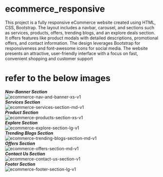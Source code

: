 # ecommerce_responsive
This project is a fully responsive eCommerce website created using HTML, CSS, Bootstrap. The layout includes a navbar, carousel, and sections such as services, products, offers, trending blogs, and an explore deals section. It offers features like product modals with detailed descriptions, promotional offers, and contact information. The design leverages Bootstrap for responsiveness and font-awesome icons for social media. The website presents an attractive, user-friendly interface with a focus on fast, convenient shopping and customer support​

# refer to the below images

**_Nav-Banner Section_**<br/>
![ecommerce-nav-and-banner-xs-v1](https://github.com/user-attachments/assets/6f04cd2c-51f0-4c54-b075-9c336fb0f1c6)<br/>
**_Services Section_**<br/>
![ecommerce-services-section-md-v1](https://github.com/user-attachments/assets/e2e62f76-5101-4fda-8f4f-3dda9d0fe52d)<br/>
**_Product Section_**<br/>
![ecommerce-products-section-xs-v1](https://github.com/user-attachments/assets/7a466990-209c-47cf-971e-b8e8c2348333)<br/>
**_Explore Section_**<br/>
![ecommerce-explore-section-lg-v1](https://github.com/user-attachments/assets/0755a9e0-a0b5-4e6e-9000-381d47f6db8e)<br/>
**_Trending Blogs Section_**<br/>
![ecommerce-trending-blogs-section-md-v1](https://github.com/user-attachments/assets/5e2c050f-6a4d-4da4-a1c1-85cf4d267efa)<br/>
**_Offers Section_**<br/>
![ecommerce-offers-section-md-v1](https://github.com/user-attachments/assets/90894f6c-7a5a-406c-8799-c87b8892e137)<br/>
**_Contact Us Section_**<br/>
![ecommerce-contact-us-section-v1](https://github.com/user-attachments/assets/a9f2d83c-8c93-4d85-8a41-20b000ce5a47)<br/>
**_Footer Section_**<br/>
![ecommerce-footer-section-lg-v1](https://github.com/user-attachments/assets/0140d01e-2f4f-4462-be88-88453e04b998)<br/>






